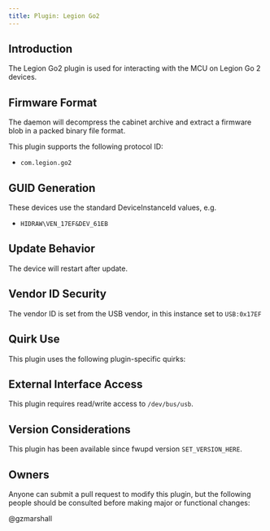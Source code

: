 ```yaml
---
title: Plugin: Legion Go2
---
```


## Introduction

The Legion Go2 plugin is used for interacting with the MCU on Legion Go 2 devices.

## Firmware Format

The daemon will decompress the cabinet archive and extract a firmware blob in
a packed binary file format.

This plugin supports the following protocol ID:

* `com.legion.go2`

## GUID Generation

These devices use the standard DeviceInstanceId values, e.g.

* `HIDRAW\VEN_17EF&DEV_61EB`

## Update Behavior

The device will restart after update.

## Vendor ID Security

The vendor ID is set from the USB vendor, in this instance set to `USB:0x17EF`

## Quirk Use

This plugin uses the following plugin-specific quirks:

## External Interface Access

This plugin requires read/write access to `/dev/bus/usb`.

## Version Considerations

This plugin has been available since fwupd version `SET_VERSION_HERE`.

## Owners

Anyone can submit a pull request to modify this plugin, but the following people should be
consulted before making major or functional changes:

@gzmarshall